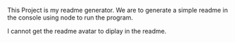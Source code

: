 This Project is my readme generator. We are to generate a simple readme in the console using node to run the program.

I cannot get the readme avatar to diplay in the readme.